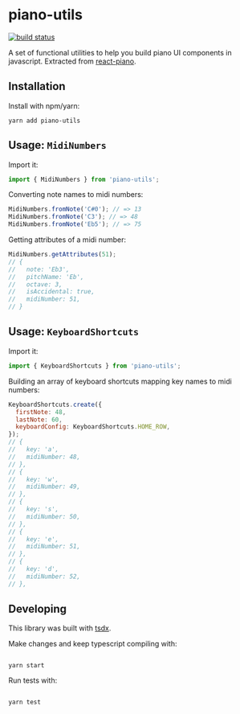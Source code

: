 # piano-utils

[![build status](https://travis-ci.com/kevinsqi/piano-utils.svg?branch=master)](https://travis-ci.com/kevinsqi/piano-utils/)

A set of functional utilities to help you build piano UI components in javascript. Extracted from [react-piano](https://github.com/kevinsqi/react-piano).

## Installation

Install with npm/yarn:

```
yarn add piano-utils
```

## Usage: `MidiNumbers`

Import it:

```js
import { MidiNumbers } from 'piano-utils';
```

Converting note names to midi numbers:

```js
MidiNumbers.fromNote('C#0'); // => 13
MidiNumbers.fromNote('C3'); // => 48
MidiNumbers.fromNote('Eb5'); // => 75
```

Getting attributes of a midi number:

```js
MidiNumbers.getAttributes(51);
// {
//   note: 'Eb3',
//   pitchName: 'Eb',
//   octave: 3,
//   isAccidental: true,
//   midiNumber: 51,
// }
```

## Usage: `KeyboardShortcuts`

Import it:

```js
import { KeyboardShortcuts } from 'piano-utils';
```

Building an array of keyboard shortcuts mapping key names to midi numbers:

```js
KeyboardShortcuts.create({
  firstNote: 48,
  lastNote: 60,
  keyboardConfig: KeyboardShortcuts.HOME_ROW,
});
// {
//   key: 'a',
//   midiNumber: 48,
// },
// {
//   key: 'w',
//   midiNumber: 49,
// },
// {
//   key: 's',
//   midiNumber: 50,
// },
// {
//   key: 'e',
//   midiNumber: 51,
// },
// {
//   key: 'd',
//   midiNumber: 52,
// },
```

## Developing

This library was built with [tsdx](https://github.com/palmerhq/tsdx).

Make changes and keep typescript compiling with:

```

yarn start

```

Run tests with:

```

yarn test

```

```

```

```

```
